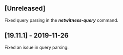 ## [Unreleased]
Fixed query parsing in the ***netwitness-query*** command. 

## [19.11.1] - 2019-11-26
Fixed an issue in query parsing.
